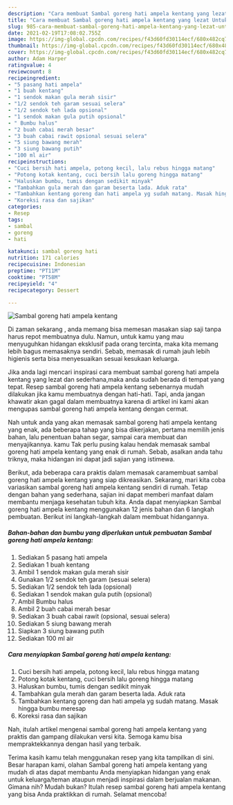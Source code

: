 ```yaml
---
description: "Cara membuat Sambal goreng hati ampela kentang yang lezat Untuk Jualan"
title: "Cara membuat Sambal goreng hati ampela kentang yang lezat Untuk Jualan"
slug: 985-cara-membuat-sambal-goreng-hati-ampela-kentang-yang-lezat-untuk-jualan
date: 2021-02-19T17:08:02.755Z
image: https://img-global.cpcdn.com/recipes/f43d60fd30114ecf/680x482cq70/sambal-goreng-hati-ampela-kentang-foto-resep-utama.jpg
thumbnail: https://img-global.cpcdn.com/recipes/f43d60fd30114ecf/680x482cq70/sambal-goreng-hati-ampela-kentang-foto-resep-utama.jpg
cover: https://img-global.cpcdn.com/recipes/f43d60fd30114ecf/680x482cq70/sambal-goreng-hati-ampela-kentang-foto-resep-utama.jpg
author: Adam Harper
ratingvalue: 4
reviewcount: 8
recipeingredient:
- "5 pasang hati ampela"
- "1 buah kentang"
- "1 sendok makan gula merah sisir"
- "1/2 sendok teh garam sesuai selera"
- "1/2 sendok teh lada opsional"
- "1 sendok makan gula putih opsional"
- " Bumbu halus"
- "2 buah cabai merah besar"
- "3 buah cabai rawit opsional sesuai selera"
- "5 siung bawang merah"
- "3 siung bawang putih"
- "100 ml air"
recipeinstructions:
- "Cuci bersih hati ampela, potong kecil, lalu rebus hingga matang"
- "Potong kotak kentang, cuci bersih lalu goreng hingga matang"
- "Haluskan bumbu, tumis dengan sedikit minyak"
- "Tambahkan gula merah dan garam beserta lada. Aduk rata"
- "Tambahkan kentang goreng dan hati ampela yg sudah matang. Masak hingga bumbu meresap"
- "Koreksi rasa dan sajikan"
categories:
- Resep
tags:
- sambal
- goreng
- hati

katakunci: sambal goreng hati 
nutrition: 171 calories
recipecuisine: Indonesian
preptime: "PT11M"
cooktime: "PT58M"
recipeyield: "4"
recipecategory: Dessert

---
```



![Sambal goreng hati ampela kentang](https://img-global.cpcdn.com/recipes/f43d60fd30114ecf/680x482cq70/sambal-goreng-hati-ampela-kentang-foto-resep-utama.jpg)

Di zaman  sekarang , anda memang bisa memesan masakan siap saji tanpa harus repot membuatnya dulu. Namun, untuk kamu yang mau menyuguhkan hidangan eksklusif pada orang tercinta, maka kita memang lebih bagus memasaknya sendiri. Sebab, memasak di rumah jauh lebih higienis serta bisa menyesuaikan sesuai kesukaan keluarga.

Jika anda lagi mencari inspirasi cara membuat sambal goreng hati ampela kentang yang lezat dan sederhana,maka anda sudah berada di tempat yang tepat. Resep sambal goreng hati ampela kentang  sebenarnya mudah dilakukan jika kamu membuatnya dengan hati-hati. Tapi, anda jangan khawatir akan gagal dalam membuatnya 
karena di artikel ini kami akan mengupas sambal goreng hati ampela kentang dengan cermat.  



Nah untuk anda yang akan memasak sambal goreng hati ampela kentang yang enak, ada beberapa tahap yang bisa dikerjakan, pertama memilih jenis bahan, lalu penentuan bahan segar, sampai cara membuat dan menyajikannya. kamu Tak perlu pusing kalau hendak memasak sambal goreng hati ampela kentang yang enak di rumah. Sebab, asalkan anda  tahu triknya, maka hidangan ini dapat jadi sajian yang istimewa.

Berikut, ada beberapa cara praktis  dalam memasak caramembuat sambal goreng hati ampela kentang yang siap dikreasikan. Sekarang, mari kita coba variasikan sambal goreng hati ampela kentang sendiri di rumah. Tetap dengan bahan yang sederhana, sajian ini dapat memberi manfaat dalam membantu menjaga kesehatan tubuh kita. Anda dapat menyiapkan Sambal goreng hati ampela kentang menggunakan 12 jenis bahan dan 6 langkah pembuatan. Berikut ini langkah-langkah dalam membuat hidangannya.

<!--inarticleads1-->

##### Bahan-bahan dan bumbu yang diperlukan untuk pembuatan Sambal goreng hati ampela kentang:

1. Sediakan 5 pasang hati ampela
1. Sediakan 1 buah kentang
1. Ambil 1 sendok makan gula merah sisir
1. Gunakan 1/2 sendok teh garam (sesuai selera)
1. Sediakan 1/2 sendok teh lada (opsional)
1. Sediakan 1 sendok makan gula putih (opsional)
1. Ambil  Bumbu halus
1. Ambil 2 buah cabai merah besar
1. Sediakan 3 buah cabai rawit (opsional, sesuai selera)
1. Sediakan 5 siung bawang merah
1. Siapkan 3 siung bawang putih
1. Sediakan 100 ml air




<!--inarticleads2-->

##### Cara menyiapkan Sambal goreng hati ampela kentang:

1. Cuci bersih hati ampela, potong kecil, lalu rebus hingga matang
1. Potong kotak kentang, cuci bersih lalu goreng hingga matang
1. Haluskan bumbu, tumis dengan sedikit minyak
1. Tambahkan gula merah dan garam beserta lada. Aduk rata
1. Tambahkan kentang goreng dan hati ampela yg sudah matang. Masak hingga bumbu meresap
1. Koreksi rasa dan sajikan




Nah, itulah artikel mengenai  sambal goreng hati ampela kentang  yang praktis dan gampang dilakukan versi kita. Semoga kamu bisa mempraktekkannya dengan hasil yang terbaik. 

Terima kasih kamu telah menggunakan resep yang kita tampilkan di sini. Besar harapan kami, olahan  Sambal goreng hati ampela kentang yang mudah di atas dapat membantu Anda menyiapkan hidangan yang enak untuk keluarga/teman ataupun menjadi inspirasi dalam berjualan makanan. Gimana nih? Mudah bukan? Itulah resep sambal goreng hati ampela kentang yang bisa Anda praktikkan di rumah. Selamat mencoba!

